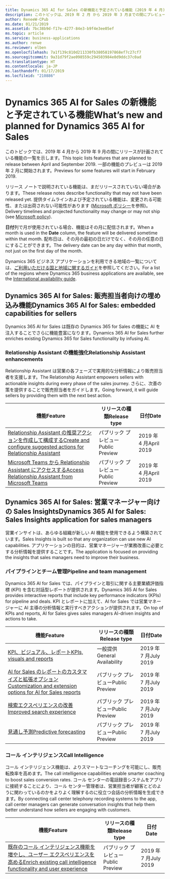 ```yaml
---
title: Dynamics 365 AI for Sales の新機能と予定されている機能 (2019 年 4 月)
description: このトピックは、2019 年 2 月 から 2019 年 3 月までの間にプレビューになり、2019 年 4 月から 2019 年 9 月までの間にリリース予定の機能の一覧を示します。
author: ReneeW-CPub
ms.date: 01/21/2019
ms.assetid: 7bc38b9d-f17e-4277-84e3-b9f4e3ee05ef
ms.topic: article
ms.service: business-applications
ms.author: renwe
ms.reviewer: elben
ms.openlocfilehash: 7a1f139c810d211330fb38058197868ef7c27cf7
ms.sourcegitcommit: 9a31d79f2ae098559c294503984e0d9ddc37c0ad
ms.translationtype: HT
ms.contentlocale: ja-JP
ms.lasthandoff: 01/17/2019
ms.locfileid: "210886"
---
```

#  <a name="whats-new-and-planned-for-dynamics-365-ai-for-sales"></a><span data-ttu-id="ca381-103">Dynamics 365 AI for Sales の新機能と予定されている機能</span><span class="sxs-lookup"><span data-stu-id="ca381-103">What’s new and planned for Dynamics 365 AI for Sales</span></span>

<span data-ttu-id="ca381-104">このトピックでは、2019 年 4 月から 2019 年 9 月の間にリリースが計画されている機能の一覧を示します。</span><span class="sxs-lookup"><span data-stu-id="ca381-104">This topic lists features that are planned to release between April and September 2019.</span></span> <span data-ttu-id="ca381-105">一部の機能のプレビューは 2019 年 2 月に開始されます。</span><span class="sxs-lookup"><span data-stu-id="ca381-105">Previews for some features will start in February 2019.</span></span>  

<span data-ttu-id="ca381-106">リリース ノートで説明されている機能は、まだリリースされていない場合があります。</span><span class="sxs-lookup"><span data-stu-id="ca381-106">These release notes describe functionality that may not have been released yet.</span></span> <span data-ttu-id="ca381-107">提供タイムラインおよび予定されている機能は、変更される可能性、または出荷されない可能性があります ([Microsoft ポリシー](https://go.microsoft.com/fwlink/p/?linkid=2007332)を参照)。</span><span class="sxs-lookup"><span data-stu-id="ca381-107">Delivery timelines and projected functionality may change or may not ship (see [Microsoft policy](https://go.microsoft.com/fwlink/p/?linkid=2007332)).</span></span>

<span data-ttu-id="ca381-108">**日付**列で月が使用されている場合、機能はその月に配信されます。</span><span class="sxs-lookup"><span data-stu-id="ca381-108">When a month is used in the **Date** column, the feature will be delivered sometime within that month.</span></span> <span data-ttu-id="ca381-109">配布日は、その月の最初の日だけでなく、その月の任意の日にすることができます。</span><span class="sxs-lookup"><span data-stu-id="ca381-109">The delivery date can be any day within that month, not just on the first day of the month.</span></span>

<span data-ttu-id="ca381-110">Dynamics 365 ビジネス アプリケーションを利用できる地域の一覧については、[ご利用いただける国と地域に関するガイド](https://aka.ms/dynamics_365_international_availability_deck)を参照してください。</span><span class="sxs-lookup"><span data-stu-id="ca381-110">For a list of the regions where Dynamics 365 business applications are available, see the [International availability guide](https://aka.ms/dynamics_365_international_availability_deck).</span></span>


## <a name="dynamics-365-ai-for-sales-embedded-capabilities-for-sellers"></a><span data-ttu-id="ca381-111">Dynamics 365 AI for Sales: 販売担当者向けの埋め込み機能</span><span class="sxs-lookup"><span data-stu-id="ca381-111">Dynamics 365 AI for Sales: embedded capabilities for sellers</span></span>
<span data-ttu-id="ca381-112">Dynamics 365 AI for Sales は既存の Dynamics 365 for Sales の機能に AI を注入することでさらに機能豊富になります。</span><span class="sxs-lookup"><span data-stu-id="ca381-112">Dynamics 365 AI for Sales further enriches existing Dynamics 365 for Sales functionality by infusing AI.</span></span>

### <a name="relationship-assistant-enhancements"></a><span data-ttu-id="ca381-113">Relationship Assistant の機能強化</span><span class="sxs-lookup"><span data-stu-id="ca381-113">Relationship Assistant enhancements</span></span>
<span data-ttu-id="ca381-114">Relationship Assistant は営業の各フェーズで実用的な分析情報により販売担当者を支援します。</span><span class="sxs-lookup"><span data-stu-id="ca381-114">The Relationship Assistant empowers sellers with actionable insights during every phase of the sales journey.</span></span> <span data-ttu-id="ca381-115">さらに、次善の策を提供することで販売担当者をガイドします。</span><span class="sxs-lookup"><span data-stu-id="ca381-115">Going forward, it will guide sellers by providing them with the next best action.</span></span>


| <span data-ttu-id="ca381-116">機能</span><span class="sxs-lookup"><span data-stu-id="ca381-116">Feature</span></span>   | <span data-ttu-id="ca381-117">リリースの種類</span><span class="sxs-lookup"><span data-stu-id="ca381-117">Release type</span></span>    | <span data-ttu-id="ca381-118">日付</span><span class="sxs-lookup"><span data-stu-id="ca381-118">Date</span></span> |
|-----------|-----------------|----------------------|
| [<span data-ttu-id="ca381-119">Relationship Assistant の推奨アクションを作成して構成する</span><span class="sxs-lookup"><span data-stu-id="ca381-119">Create and configure suggested actions for Relationship Assistant</span></span>](dynamics365-ai-sales-embedded-experience.md) | <span data-ttu-id="ca381-120">パブリック プレビュー</span><span class="sxs-lookup"><span data-stu-id="ca381-120">Public Preview</span></span>  | <span data-ttu-id="ca381-121">2019 年 4 月</span><span class="sxs-lookup"><span data-stu-id="ca381-121">April 2019</span></span>  |
| [<span data-ttu-id="ca381-122">Microsoft Teams から Relationship Assistant にアクセスする</span><span class="sxs-lookup"><span data-stu-id="ca381-122">Access Relationship Assistant from Microsoft Teams</span></span>](dynamics365-ai-sales-embedded-experience.md)  | <span data-ttu-id="ca381-123">パブリック プレビュー</span><span class="sxs-lookup"><span data-stu-id="ca381-123">Public Preview</span></span>  | <span data-ttu-id="ca381-124">2019 年 4 月</span><span class="sxs-lookup"><span data-stu-id="ca381-124">April 2019</span></span>  |


## <a name="dynamics-365-ai-for-sales-sales-insights-application-for-sales-managers"></a><span data-ttu-id="ca381-125">Dynamics 365 AI for Sales: 営業マネージャー向けの Sales Insights</span><span class="sxs-lookup"><span data-stu-id="ca381-125">Dynamics 365 AI for Sales: Sales Insights application for sales managers</span></span>
<span data-ttu-id="ca381-126">営業インサイトは、あらゆる組織が新しい AI 機能を使用できるよう構築されています。</span><span class="sxs-lookup"><span data-stu-id="ca381-126">Sales Insights is built so that any organization can use new AI capabilities.</span></span> <span data-ttu-id="ca381-127">アプリケーションの目的は、営業マネージャーが業務改善に必要とする分析情報を提供することです。</span><span class="sxs-lookup"><span data-stu-id="ca381-127">The application is focused on providing the insights that sales managers need to improve their business.</span></span>

### <a name="pipeline-and-team-management"></a><span data-ttu-id="ca381-128">パイプラインとチーム管理</span><span class="sxs-lookup"><span data-stu-id="ca381-128">Pipeline and team management</span></span>
<span data-ttu-id="ca381-129">Dynamics 365 AI for Sales では、パイプラインと取引に関する主要業績評価指標 (KPI) を含む対話型レポートが提供されます。</span><span class="sxs-lookup"><span data-stu-id="ca381-129">Dynamics 365 AI for Sales provides interactive reports that include key performance indicators (KPIs) for pipeline and deals.</span></span> <span data-ttu-id="ca381-130">KPI とレポートに加えて、AI for Sales では営業マネージャーに AI 主導の分析情報と実行すべきアクションが提供されます。</span><span class="sxs-lookup"><span data-stu-id="ca381-130">On top of KPIs and reports, AI for Sales gives sales managers AI-driven insights and actions to take.</span></span>

| <span data-ttu-id="ca381-131">機能</span><span class="sxs-lookup"><span data-stu-id="ca381-131">Feature</span></span>            | <span data-ttu-id="ca381-132">リリースの種類</span><span class="sxs-lookup"><span data-stu-id="ca381-132">Release type</span></span>         | <span data-ttu-id="ca381-133">日付</span><span class="sxs-lookup"><span data-stu-id="ca381-133">Date</span></span> |
|--------------------|----------------------|----------------------|
| [<span data-ttu-id="ca381-134">KPI、ビジュアル、レポート</span><span class="sxs-lookup"><span data-stu-id="ca381-134">KPIs, visuals and reports</span></span>](dynamics365-ai-sales-standalone-experience.md) | <span data-ttu-id="ca381-135">一般提供</span><span class="sxs-lookup"><span data-stu-id="ca381-135">General Availability</span></span>  | <span data-ttu-id="ca381-136">2019 年 7 月</span><span class="sxs-lookup"><span data-stu-id="ca381-136">July 2019</span></span>  |
| [<span data-ttu-id="ca381-137">AI for Sales のレポートのカスタマイズと拡張オプション</span><span class="sxs-lookup"><span data-stu-id="ca381-137">Customization and extension options for AI for Sales reports</span></span>](dynamics365-ai-sales-standalone-experience.md) | <span data-ttu-id="ca381-138">パブリック プレビュー</span><span class="sxs-lookup"><span data-stu-id="ca381-138">Public Preview</span></span>  | <span data-ttu-id="ca381-139">2019 年 7 月</span><span class="sxs-lookup"><span data-stu-id="ca381-139">July 2019</span></span>  |
| [<span data-ttu-id="ca381-140">検索エクスペリエンスの改善</span><span class="sxs-lookup"><span data-stu-id="ca381-140">Improved search experience</span></span>](dynamics365-ai-sales-standalone-experience.md#improved-search-experience) | <span data-ttu-id="ca381-141">パブリック プレビュー</span><span class="sxs-lookup"><span data-stu-id="ca381-141">Public Preview</span></span>  | <span data-ttu-id="ca381-142">2019 年 7 月</span><span class="sxs-lookup"><span data-stu-id="ca381-142">July 2019</span></span>  |
| [<span data-ttu-id="ca381-143">見通し予測</span><span class="sxs-lookup"><span data-stu-id="ca381-143">Predictive forecasting</span></span>](dynamics365-ai-sales-standalone-experience.md#predictive-forecasting) | <span data-ttu-id="ca381-144">パブリック プレビュー</span><span class="sxs-lookup"><span data-stu-id="ca381-144">Public Preview</span></span>  | <span data-ttu-id="ca381-145">2019 年 7 月</span><span class="sxs-lookup"><span data-stu-id="ca381-145">July 2019</span></span>  |

### <a name="call-intelligence"></a><span data-ttu-id="ca381-146">コール インテリジェンス</span><span class="sxs-lookup"><span data-stu-id="ca381-146">Call Intelligence</span></span>
<span data-ttu-id="ca381-147">コール インテリジェンス機能は、よりスマートなコーチングを可能にし、販売転換率を高めます。</span><span class="sxs-lookup"><span data-stu-id="ca381-147">The call intelligence capabilities enable smarter coaching to boost sales conversion rates.</span></span> <span data-ttu-id="ca381-148">コール センターの電話録音システムをアプリに接続することにより、コール センター管理者は、営業担当者が顧客とどのように関わっているのかをよりよく理解するのに役立つ会話の分析情報を生成できます。</span><span class="sxs-lookup"><span data-stu-id="ca381-148">By connecting call center telephony recording systems to the app, call center managers can generate conversation insights that help them better understand how sellers are engaging with customers.</span></span>


| <span data-ttu-id="ca381-149">機能</span><span class="sxs-lookup"><span data-stu-id="ca381-149">Feature</span></span>        | <span data-ttu-id="ca381-150">リリースの種類</span><span class="sxs-lookup"><span data-stu-id="ca381-150">Release type</span></span>   | <span data-ttu-id="ca381-151">日付</span><span class="sxs-lookup"><span data-stu-id="ca381-151">Date</span></span> |
|----------------|----------------|----------------------|
| [<span data-ttu-id="ca381-152">既存のコール インテリジェンス機能を増やし、ユーザー エクスペリエンスを高める</span><span class="sxs-lookup"><span data-stu-id="ca381-152">Enrich existing call intelligence functionality and user experience</span></span>](dynamics365-ai-sales-standalone-experience.md) | <span data-ttu-id="ca381-153">パブリック プレビュー</span><span class="sxs-lookup"><span data-stu-id="ca381-153">Public Preview</span></span> | <span data-ttu-id="ca381-154">2019 年 7 月</span><span class="sxs-lookup"><span data-stu-id="ca381-154">July 2019</span></span>           |

